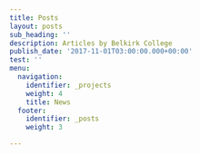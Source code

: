 ```yaml
---
title: Posts
layout: posts
sub_heading: ''
description: Articles by Belkirk College
publish_date: '2017-11-01T03:00:00.000+00:00'
test: ''
menu:
  navigation:
    identifier: _projects
    weight: 4
    title: News
  footer:
    identifier: _posts
    weight: 3

---
```


